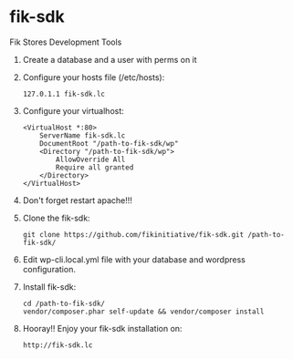 fik-sdk
=======

Fik Stores Development Tools

1. Create a database and a user with perms on it


2. Configure your hosts file (/etc/hosts):
    ```
    127.0.1.1 fik-sdk.lc
    ```

3. Configure your virtualhost:
    ```
    <VirtualHost *:80>
        ServerName fik-sdk.lc
        DocumentRoot "/path-to-fik-sdk/wp"
        <Directory "/path-to-fik-sdk/wp">
            AllowOverride All
            Require all granted
        </Directory>
    </VirtualHost>
    ```

4. Don't forget restart apache!!!


5. Clone the fik-sdk:
    ```
    git clone https://github.com/fikinitiative/fik-sdk.git /path-to-fik-sdk/
    ```


6. Edit wp-cli.local.yml file with your database and wordpress configuration.


7. Install fik-sdk:
    ```
    cd /path-to-fik-sdk/
    vendor/composer.phar self-update && vendor/composer install
    ```

8. Hooray!! Enjoy your fik-sdk installation on:
    ```
    http://fik-sdk.lc
    ```

